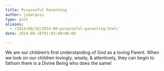 ```yaml
---
title: Purposeful Parenting
author: jsmarquis
type: post
aliases:
  - /2014/08/18/2014-08-purposeful-parenting-html/
date: 2014-08-18T01:03:00+00:00

---
```

We are our children&#8217;s first understanding of God as a loving Parent. When we look on our children lovingly, wisely, & attentively, they can begin to fathom there is a Divine Being who does the same!